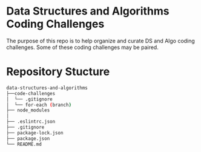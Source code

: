 # Data Structures and Algorithms Coding Challenges

The purpose of this repo is to help organize and curate DS and Algo coding challenges. Some of these coding challenges may be paired.

# Repository Stucture
```sh
data-structures-and-algorithms
├──code-challenges
│  └── .gitignore
│  └── for-each (branch)
├── node_modules
│
├── .eslintrc.json
├── .gitignore
├── package-lock.json
├── package.json
└── README.md
```

